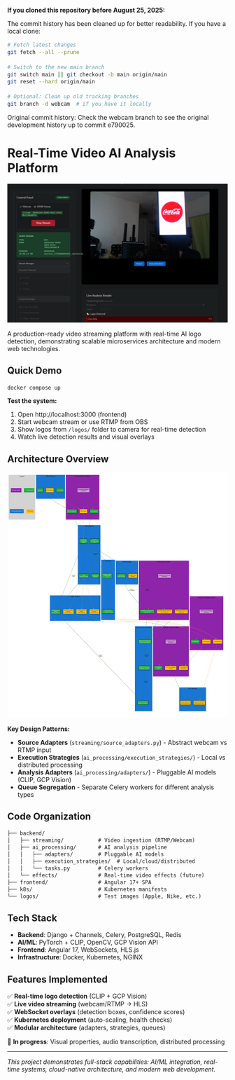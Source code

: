 **If you cloned this repository before August 25, 2025:**

The commit history has been cleaned up for better readability. If you have a local clone:

```bash
# Fetch latest changes
git fetch --all --prune

# Switch to the new main branch
git switch main || git checkout -b main origin/main
git reset --hard origin/main

# Optional: Clean up old tracking branches
git branch -d webcam  # if you have it locally
```
Original commit history: Check the webcam branch to see the original development history up to commit e790025.


# Real-Time Video AI Analysis Platform

![Control Panel Overview](def/panel_capture.png)

A production-ready video streaming platform with real-time AI logo detection, demonstrating scalable microservices architecture and modern web technologies.

## Quick Demo

```bash
docker compose up
```

**Test the system:**
1. Open http://localhost:3000 (frontend)
2. Start webcam stream or use RTMP from OBS
3. Show logos from `/logos/` folder to camera for real-time detection
4. Watch live detection results and visual overlays

## Architecture Overview

![System Architecture](def/architecture/architecture_diagram.svg)

**Key Design Patterns:**

- **Source Adapters** (`streaming/source_adapters.py`) - Abstract webcam vs RTMP input
- **Execution Strategies** (`ai_processing/execution_strategies/`) - Local vs distributed processing  
- **Analysis Adapters** (`ai_processing/adapters/`) - Pluggable AI models (CLIP, GCP Vision)
- **Queue Segregation** - Separate Celery workers for different analysis types

## Code Organization

```
├── backend/
│   ├── streaming/           # Video ingestion (RTMP/Webcam)
│   ├── ai_processing/       # AI analysis pipeline
│   │   ├── adapters/        # Pluggable AI models
│   │   ├── execution_strategies/  # Local/cloud/distributed
│   │   └── tasks.py         # Celery workers
│   └── effects/             # Real-time video effects (future)
├── frontend/                # Angular 17+ SPA
├── k8s/                     # Kubernetes manifests
└── logos/                   # Test images (Apple, Nike, etc.)
```

## Tech Stack

- **Backend**: Django + Channels, Celery, PostgreSQL, Redis
- **AI/ML**: PyTorch + CLIP, OpenCV, GCP Vision API
- **Frontend**: Angular 17, WebSockets, HLS.js
- **Infrastructure**: Docker, Kubernetes, NGINX

## Features Implemented

✅ **Real-time logo detection** (CLIP + GCP Vision)  
✅ **Live video streaming** (webcam/RTMP → HLS)  
✅ **WebSocket overlays** (detection boxes, confidence scores)  
✅ **Kubernetes deployment** (auto-scaling, health checks)  
✅ **Modular architecture** (adapters, strategies, queues)  

🔄 **In progress**: Visual properties, audio transcription, distributed processing

---

*This project demonstrates full-stack capabilities: AI/ML integration, real-time systems, cloud-native architecture, and modern web development.*